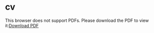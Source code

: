 # cv

This browser does not support PDFs. Please download the PDF to view it:[Download PDF](https://github.com/tmcamillo/tatianemendes-cv/blob/master/files/TatianeMendes-CV.pdf)
